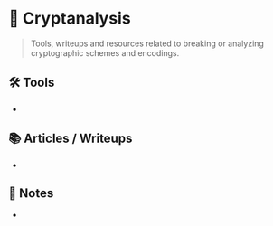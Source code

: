 # 🔐 Cryptanalysis

> Tools, writeups and resources related to breaking or analyzing cryptographic schemes and encodings.

## 🛠️ Tools
- 

## 📚 Articles / Writeups
- 

## 🧠 Notes
- 
